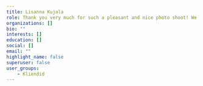 ```yaml
---
title: Lisanna Kujala
role: Thank you very much for such a pleasant and nice photo shoot! We definitely recommend you to other acquaintances as well.
organizations: []
bio: ""
interests: []
education: []
social: []
email: ""
highlight_name: false
superuser: false
user_groups:
    - Kliendid
---
```

